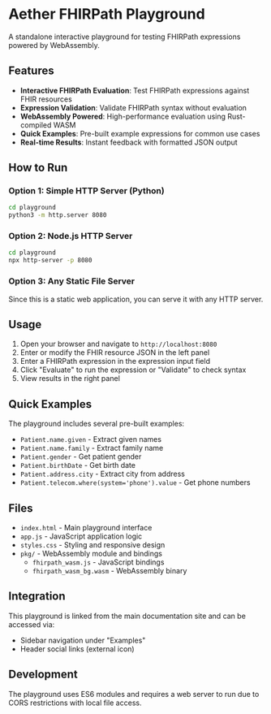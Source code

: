 # Aether FHIRPath Playground

A standalone interactive playground for testing FHIRPath expressions powered by WebAssembly.

## Features

- **Interactive FHIRPath Evaluation**: Test FHIRPath expressions against FHIR resources
- **Expression Validation**: Validate FHIRPath syntax without evaluation
- **WebAssembly Powered**: High-performance evaluation using Rust-compiled WASM
- **Quick Examples**: Pre-built example expressions for common use cases
- **Real-time Results**: Instant feedback with formatted JSON output

## How to Run

### Option 1: Simple HTTP Server (Python)
```bash
cd playground
python3 -m http.server 8080
```

### Option 2: Node.js HTTP Server
```bash
cd playground
npx http-server -p 8080
```

### Option 3: Any Static File Server
Since this is a static web application, you can serve it with any HTTP server.

## Usage

1. Open your browser and navigate to `http://localhost:8080`
2. Enter or modify the FHIR resource JSON in the left panel
3. Enter a FHIRPath expression in the expression input field
4. Click "Evaluate" to run the expression or "Validate" to check syntax
5. View results in the right panel

## Quick Examples

The playground includes several pre-built examples:
- `Patient.name.given` - Extract given names
- `Patient.name.family` - Extract family name
- `Patient.gender` - Get patient gender
- `Patient.birthDate` - Get birth date
- `Patient.address.city` - Extract city from address
- `Patient.telecom.where(system='phone').value` - Get phone numbers

## Files

- `index.html` - Main playground interface
- `app.js` - JavaScript application logic
- `styles.css` - Styling and responsive design
- `pkg/` - WebAssembly module and bindings
  - `fhirpath_wasm.js` - JavaScript bindings
  - `fhirpath_wasm_bg.wasm` - WebAssembly binary

## Integration

This playground is linked from the main documentation site and can be accessed via:
- Sidebar navigation under "Examples"
- Header social links (external icon)

## Development

The playground uses ES6 modules and requires a web server to run due to CORS restrictions with local file access.
